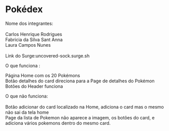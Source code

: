 # Pokédex

Nome dos integrantes:<br>
<br>
Carlos Henrique Rodrigues <br>
Fabricia da Silva Sant Anna <br>
Laura Campos Nunes <br><br>
Link do Surge:uncovered-sock.surge.sh


O que funciona : <br>

Página Home com os 20 Pokémons<br>
Botão  detalhes do card direciona para a Page de detalhes do Pokémon <br>
Botões do Header funciona <br>

O que não funciona:<br><br>
Botão adicionar do card localizado na Home, adiciona o card mas o mesmo não sai da tela home <br>
Page da lista de Pokemon não aparece a imagem, os botões do card, e adiciona vários pokemons dentro do mesmo card.


